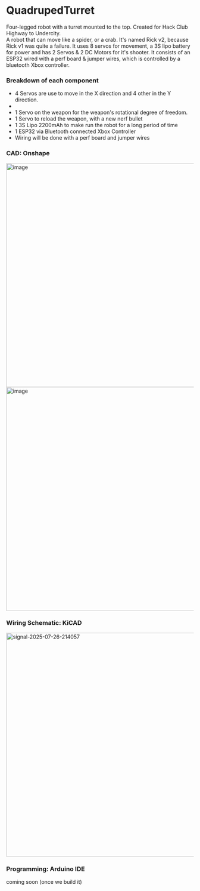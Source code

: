 # QuadrupedTurret
Four-legged robot with a turret mounted to the top. Created for Hack Club Highway to Undercity. <br>
A robot that can move like a spider, or a crab. It's named Rick v2, because Rick v1 was quite a failure. It uses 8 servos for movement, a 3S lipo battery for power and has 2 Servos & 2 DC Motors for it's shooter. It consists of an ESP32 wired with a perf board & jumper wires, which is controlled by a bluetooth Xbox controller.

### Breakdown of each component 
<ul>
<li> 4 Servos are use to move in the X direction and 4 other in the Y direction. <li>
<li> 1 Servo on the weapon for the weapon's rotational degree of freedom. </li>
<li> 1 Servo to reload the weapon, with a new nerf bullet </li>
<li> 1 3S Lipo 2200mAh to make run the robot for a long period of time </li>
<li> 1 ESP32 via Bluetooth connected Xbox Controller </li>
<li> Wiring will be done with a perf board and jumper wires </li>
</ul>

### CAD: Onshape
<img width="800" height="600" alt="image" src="https://github.com/user-attachments/assets/355c0bc5-b636-42b6-bc43-c417cf08b1a4" />

<img width="800" height="600" alt="image" src="https://github.com/user-attachments/assets/71d1b828-70e8-435b-aeb8-c6fed8089d45" />

### Wiring Schematic: KiCAD
<img width="800" height="600" alt="signal-2025-07-26-214057" src="https://github.com/user-attachments/assets/be48e641-0e26-4ba8-a0ec-78bfa96fa72e" />

### Programming: Arduino IDE
coming soon (once we build it)








